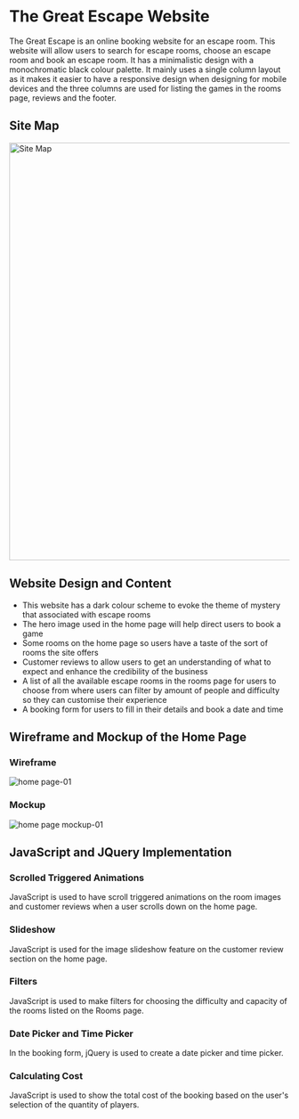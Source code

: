 # The Great Escape Website

The Great Escape is an online booking website for an escape room. This website will allow users to search for escape rooms, choose an escape room and book an escape room. It has a minimalistic design with a monochromatic black colour palette. It mainly uses a single column layout as it makes it easier to have a responsive design when designing for mobile devices and the three columns are used for listing the games in the rooms page, reviews and the footer.


## Site Map
<img width="750" alt="Site Map" src="https://user-images.githubusercontent.com/73512654/150724817-72739660-689a-4a93-8e85-2f56c6a448cd.png">


## Website Design and Content
- This website has a dark colour scheme to evoke the theme of mystery that associated with escape rooms
- The hero image used in the home page will help direct users to book a game
- Some rooms on the home page so users have a taste of the sort of rooms the site offers
- Customer reviews to allow users to get an understanding of what to expect and enhance the credibility of the business 
- A list of all the available escape rooms in the rooms page for users to choose from where users can filter by amount of people and difficulty so they can customise their experience 
- A booking form for users to fill in their details and book a date and time 


## Wireframe and Mockup of the Home Page
### Wireframe
![home page-01](https://user-images.githubusercontent.com/73512654/150725940-d1ceef0f-59ec-49e0-8e8e-9f6c8c435fa4.png)

### Mockup
![home page mockup-01](https://user-images.githubusercontent.com/73512654/150725975-bea90bc6-c1f0-44d9-aa36-a5d7f75bd265.png)

## JavaScript and JQuery Implementation
### Scrolled Triggered Animations 
JavaScript is used to have scroll triggered animations on the room images and customer reviews when a user scrolls down on the home page. 

### Slideshow 
JavaScript is used for the image slideshow feature on the customer review section on the home page. 

### Filters
JavaScript is used to make filters for choosing the difficulty and capacity of the rooms listed on the Rooms page. 

### Date Picker and Time Picker
In the booking form, jQuery is used to create a date picker and time picker.
 
### Calculating Cost 
JavaScript is used to show the total cost of the booking based on the user's selection of the quantity of players. 
